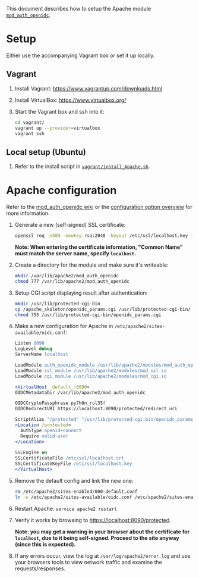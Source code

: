 This document describes how to setup the Apache module [``mod_auth_openidc``](https://github.com/pingidentity/mod_auth_openidc).

# Setup

Either use the accompanying Vagrant box or set it up locally.

## Vagrant

1. Install Vagrant: https://www.vagrantup.com/downloads.html
1. Install VirtualBox: https://www.virtualbox.org/
1. Start the Vagrant box and ssh into it:
  
   ```bash
   cd vagrant/
   vagrant up --provider=virtualbox
   vagrant ssh
   ```
  
## Local setup (Ubuntu)

1. Refer to the install script in [``vagrant/install_Apache.sh``](vagrant/install_Apache.sh).

# Apache configuration
Refer to the [mod_auth_openidc wiki](https://github.com/pingidentity/mod_auth_openidc/wiki) or the
[configuration option overview](https://github.com/pingidentity/mod_auth_openidc/blob/master/auth_openidc.conf)
for more information.

1. Generate a new (self-signed) SSL certificate:

   ```bash
   openssl req -x509 -newkey rsa:2048 -keyout /etc/ssl/localhost.key -out /etc/ssl/localhost.crt -days 1 -nodes
   ```
       
   **Note: When entering the certificate information, "Common Name" must match the server name, specify ``localhost``.**
       
1. Create a directory for the module and make sure it's writeable:
       
   ```bash
   mkdir /var/lib/apache2/mod_auth_openidc
   chmod 777 /var/lib/apache2/mod_auth_openidc
   ```

1. Setup CGI script displaying result after authentication:

   ```bash
   mkdir /usr/lib/protected-cgi-bin
   cp /apache_skeleton/openidc_params.cgi /usr/lib/protected-cgi-bin/
   chmod 755 /usr/lib/protected-cgi-bin/openidc_params.cgi
   ```
       
1. Make a new configuration for Apache in ``/etc/apache2/sites-available/oidc.conf``:

    ```apache
    Listen 8090
    LogLevel debug
    ServerName localhost
    
    LoadModule auth_openidc_module /usr/lib/apache2/modules/mod_auth_openidc.so
    LoadModule ssl_module /usr/lib/apache2/modules/mod_ssl.so
    LoadModule cgi_module /usr/lib/apache2/modules/mod_cgi.so
    
    <VirtualHost _default_:8090>
    OIDCMetadataDir /var/lib/apache2/mod_auth_openidc
    
    OIDCCryptoPassphrase py7h0n_rul35!
    OIDCRedirectURI https://localhost:8090/protected/redirect_uri
    
    ScriptAlias "/protected" "/usr/lib/protected-cgi-bin/openidc_params.cgi"
    <Location /protected>
      AuthType openid-connect
      Require valid-user
    </Location>
     
    SSLEngine on
    SSLCertificateFile /etc/ssl/localhost.crt
    SSLCertificateKeyFile /etc/ssl/localhost.key
    </VirtualHost>
    ```

1. Remove the default config and link the new one:
       
   ```bash
   rm /etc/apache2/sites-enabled/000-default.conf 
   ln -s /etc/apache2/sites-available/oidc.conf /etc/apache2/sites-enabled/oidc.conf
   ```
       
1. Restart Apache: ``service apache2 restart``

1. Verify it works by browsing to [https://localhost:8090/protected](https://localhost:8090/protected).
   
   **Note: you may get a warning in your browser about the certificate for ``localhost``, due to
   it being self-signed. Proceed to the site anyway (since this is expected).**

1. If any errors occur, view the log at ``/var/log/apache2/error.log`` and use your browsers tools
   to view network traffic and examine the requests/responses.

